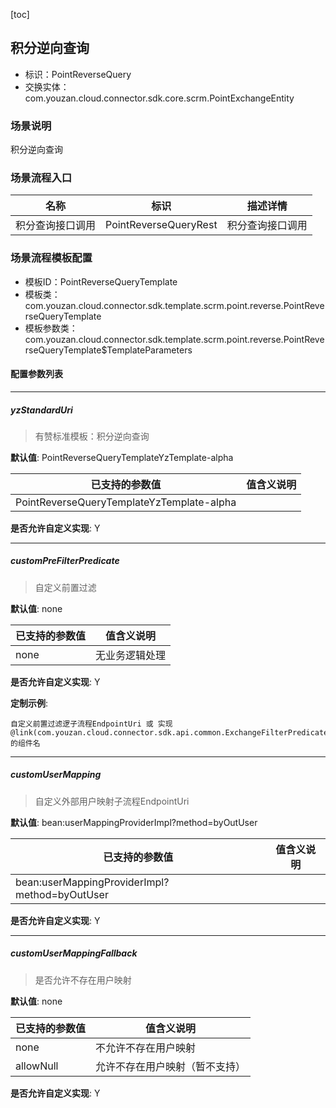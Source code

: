 [toc]

## 积分逆向查询
- 标识：PointReverseQuery
- 交换实体：com.youzan.cloud.connector.sdk.core.scrm.PointExchangeEntity
### 场景说明
积分逆向查询
### 场景流程入口

名称 | 标识 | 描述详情
---|---|---
积分查询接口调用 | PointReverseQueryRest | 积分查询接口调用

### 场景流程模板配置
- 模板ID：PointReverseQueryTemplate
- 模板类：com.youzan.cloud.connector.sdk.template.scrm.point.reverse.PointReverseQueryTemplate
- 模板参数类：com.youzan.cloud.connector.sdk.template.scrm.point.reverse.PointReverseQueryTemplate$TemplateParameters

#### 配置参数列表

---
##### yzStandardUri
> 有赞标准模板：积分逆向查询

**默认值**: PointReverseQueryTemplateYzTemplate-alpha

已支持的参数值 | 值含义说明
---|---
PointReverseQueryTemplateYzTemplate-alpha | 

**是否允许自定义实现**: Y

---
##### customPreFilterPredicate
> 自定义前置过滤

**默认值**: none

已支持的参数值 | 值含义说明
---|---
none | 无业务逻辑处理

**是否允许自定义实现**: Y


**定制示例**:
```
自定义前置过滤逻子流程EndpointUri 或 实现@link(com.youzan.cloud.connector.sdk.api.common.ExchangeFilterPredicate)的组件名
```
---
##### customUserMapping
> 自定义外部用户映射子流程EndpointUri

**默认值**: bean:userMappingProviderImpl?method=byOutUser

已支持的参数值 | 值含义说明
---|---
bean:userMappingProviderImpl?method=byOutUser | 

**是否允许自定义实现**: Y

---
##### customUserMappingFallback
> 是否允许不存在用户映射

**默认值**: none

已支持的参数值 | 值含义说明
---|---
none | 不允许不存在用户映射
allowNull | 允许不存在用户映射（暂不支持）

**是否允许自定义实现**: Y


